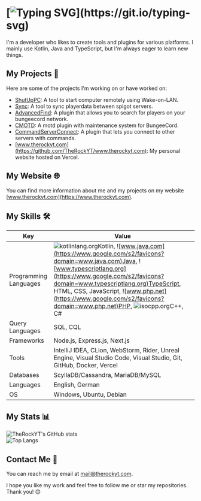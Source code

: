 # [![Typing SVG](https://readme-typing-svg.demolab.com?font=Fira+Code&weight=700&size=30&pause=1000&vCenter=true&width=435&lines=Hi%2C+I'm+TheRockYT+%F0%9F%91%8B;Welcome+to+my+profile.)](https://git.io/typing-svg)

I'm a developer who likes to create tools and plugins for various platforms. I mainly use Kotlin, Java and TypeScript, but I'm always eager to learn new things.

## My Projects 🚀

Here are some of the projects I'm working on or have worked on:

- [ShutUpPC](https://www.therockyt.com/shutuppc): A tool to start computer remotely using Wake-on-LAN.
- [Sync](https://www.therockyt.com/sync): A tool to sync playerdata between spigot servers.
- [AdvancedFind](https://www.therockyt.com/advancedfind): A plugin that allows you to search for players on your bungeecord network.
- [CMOTD](https://www.therockyt.com/cmotd): A motd plugin with maintenance system for BungeeCord.
- [CommandServerConnect](https://www.therockyt.com/commandserverconnect): A plugin that lets you connect to other servers with commands.
- [www.therockyt.com](https://github.com/TheRockYT/www.therockyt.com): My personal website hosted on Vercel.

## My Website 🌐

You can find more information about me and my projects on my website [www.therockyt.com](https://www.therockyt.com).

## My Skills 🛠️

| Key                   | Value                                                                                                                                                                                                                                                                                                                                                                                                                                              |
| --------------------- | -------------------------------------------------------------------------------------------------------------------------------------------------------------------------------------------------------------------------------------------------------------------------------------------------------------------------------------------------------------------------------------------------------------------------------------------------- |
| Programming Languages | ![kotlinlang.org](https://www.google.com/s2/favicons?domain=kotlinlang.org)Kotlin, ![www.java.com](https://www.google.com/s2/favicons?domain=www.java.com)Java, ![www.typescriptlang.org](https://www.google.com/s2/favicons?domain=www.typescriptlang.org)TypeScript, HTML, CSS, JavaScript, ![www.php.net](https://www.google.com/s2/favicons?domain=www.php.net)PHP, ![isocpp.org](https://www.google.com/s2/favicons?domain=isocpp.org)C++, C# |
| Query Languages       | SQL, CQL                                                                                                                                                                                                                                                                                                                                                                                                                                           |
| Frameworks            | Node.js, Express.js, Next.js                                                                                                                                                                                                                                                                                                                                                                                                                       |
| Tools                 | IntelliJ IDEA, CLion, WebStorm, Rider, Unreal Engine, Visual Studio Code, Visual Studio, Git, GitHub, Docker, Vercel                                                                                                                                                                                                                                                                                                                               |
| Databases             | ScyllaDB/Cassandra, MariaDB/MySQL                                                                                                                                                                                                                                                                                                                                                                                                                  |
| Languages             | English, German                                                                                                                                                                                                                                                                                                                                                                                                                                    |
| OS                    | Windows, Ubuntu, Debian                                                                                                                                                                                                                                                                                                                                                                                                                            |

## My Stats 📊

![TheRockYT's GitHub stats](https://github-readme-stats.vercel.app/api?username=TheRockYT&show_icons=true&theme=transparent&hide=contribs&count_private=true&hide_border=true&hide_rank=true)
<br>
![Top Langs](https://github-readme-stats.vercel.app/api/top-langs/?username=TheRockYT&show_icons=true&theme=transparent&hide=contribs&count_private=true&hide_border=true&hide_rank=true)

## Contact Me 📧

You can reach me by email at mail@therockyt.com.

I hope you like my work and feel free to follow me or star my repositories. Thank you! 😊
